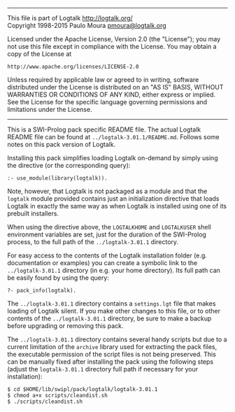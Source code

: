 ________________________________________________________________________

This file is part of Logtalk <http://logtalk.org/>  
Copyright 1998-2015 Paulo Moura <pmoura@logtalk.org>

Licensed under the Apache License, Version 2.0 (the "License");
you may not use this file except in compliance with the License.
You may obtain a copy of the License at

    http://www.apache.org/licenses/LICENSE-2.0

Unless required by applicable law or agreed to in writing, software
distributed under the License is distributed on an "AS IS" BASIS,
WITHOUT WARRANTIES OR CONDITIONS OF ANY KIND, either express or implied.
See the License for the specific language governing permissions and
limitations under the License.
________________________________________________________________________


This is a SWI-Prolog pack specific README file. The actual Logtalk
README file can be found at `../logtalk-3.01.1/README.md`. Follows
some notes on this pack version of Logtalk.

Installing this pack simplifies loading Logtalk on-demand by simply
using the directive (or the corresponding query):

	:- use_module(library(logtalk)).

Note, however, that Logtalk is not packaged as a module and that the
`logtalk` module provided contains just an initialization directive
that loads Logtalk in exactly the same way as when Logtalk is installed
using one of its prebuilt installers.

When using the directive above, the `LOGTALKHOME` and `LOGTALKUSER`
shell environment variables are set, just for the duration of the
SWI-Prolog process, to the full path of the `../logtalk-3.01.1`
directory.

For easy access to the contents of the Logtalk installation folder
(e.g. documentation or examples) you can create a symbolic link to the
`../logtalk-3.01.1` directory (in e.g. your home directory). Its full
path can be easily found by using the query:

	?- pack_info(logtalk).

The `../logtalk-3.01.1` directory contains a `settings.lgt` file that
makes loading of Logtalk silent. If you make other changes to this file,
or to other contents of the `../logtalk-3.01.1` directory, be sure to
make a backup before upgrading or removing this pack.

The `../logtalk-3.01.1` directory contains several handy scripts but due
to a current limitation of the `archive` library used for extracting the
pack files, the executable permission of the script files is not being
preserved. This can be manually fixed after installing the pack using
the following steps (adjust the `logtalk-3.01.1` directory full path if
necessary for your installation):

	$ cd $HOME/lib/swipl/pack/logtalk/logtalk-3.01.1
	$ chmod a+x scripts/cleandist.sh
	$ ./scripts/cleandist.sh
